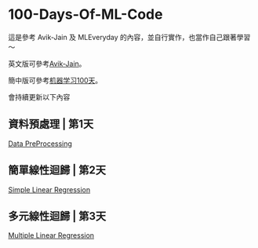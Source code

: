 # 100-Days-Of-ML-Code

這是參考 Avik-Jain 及 MLEveryday 的內容，並自行實作，也當作自己跟著學習～

英文版可參考[Avik-Jain](https://github.com/Avik-Jain/100-Days-Of-ML-Code)。

簡中版可參考[机器学习100天](https://github.com/MLEveryday/100-Days-Of-ML-Code)。



會持續更新以下內容


## 資料預處理 | 第1天
[Data PreProcessing](https://github.com/juidasci/100-Days-Of-ML-Code/blob/master/Day1.ipynb)

## 簡單線性迴歸 | 第2天
[Simple Linear Regression](https://github.com/juidasci/100-Days-Of-ML-Code/blob/master/Day2.ipynb)

## 多元線性迴歸 | 第3天
[Multiple Linear Regression](https://github.com/juidasci/100-Days-Of-ML-Code/blob/master/Day3.ipynb)